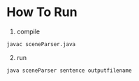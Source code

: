 # How To Run

1. compile
```bash
javac sceneParser.java
```
2. run 
```
java sceneParser sentence outputfilename
```

